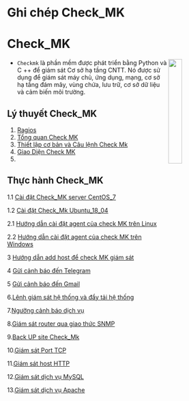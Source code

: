 # <h1>**Ghi chép Check_MK**</h1>


<h1> Check_MK </h1>

<img src= https://i.imgur.com/8UzUbok.png align=right width=25%>

- `Checkmk` là phần mềm được phát triển bằng Python và C ++ để giám sát Cơ sở hạ tầng CNTT. Nó được sử dụng để giám sát máy chủ, ứng dụng, mạng, cơ sở hạ tầng đám mây, vùng chứa, lưu trữ, cơ sở dữ liệu và cảm biến môi trường.



<h2>Lý thuyết Check_MK</h2>

1. [Ragios](./docs/Ragios.md)
2. [Tổng quan Check MK](./docs/CheckMK.md)
3. [Thiết lập cơ bản và Câu lệnh Check Mk](./docs/Thiet_lap_Check_MK_Và_Cau_lenh_OMD.md)
4. [Giao Diện Check MK](./docs/Giao_dien_check_MK.md)
5. 


<h2>Thực hành Check_MK</h2>

1.1 [Cài đặt Check_MK server CentOS_7](docs/Set_up_check_MK_C7.md)

1.2 [Cài đặt Check_Mk Ubuntu_18_04](docs/Set_UP_check_Mk_U18.md)

2.1 [Hướng dẫn cài đặt agent của check MK trên Linux](docs/Set_up_agent_checkmk_Linux.md)
 
2.2 [Hướng dẫn cài đặt agent của check MK trên Windows](docs/Set_up_agent_checkmk_Windows.md)

3 [Hướng dẫn add host để check MK giám sát](docs/add_host_CheckMk.md)

4 [Gửi cảnh báo đến Telegram](docs/Send_telegram.md)

5 [Gửi cảnh báo đến Gmail](docs/send_gmail.md)

6.[Lênh giám sát hệ thống và đẩy tải hệ thống](docs/command_monitor_system_thong_bao_day.md)

7.[Ngưỡng cảnh báo dịch vụ](docs/nguong_canh_bao_dich_vu.md)

8.[Giám sát router qua giao thức SNMP](docs/Giam_sat_Router_(mikortik)_SNMP.md)

9.[Back UP site Check_Mk](docs/Back_UP_site_check_MK.md)

10.[Giám sát Port TCP](docs/Giám_sát_Port_TCP.md)

11.[Giám sát host HTTP](docs/Giam_sat_host_HTTP.md)

12.[Giám sát dịch vụ MySQL](docs/Giám_sát_dịch_vụ_MySQL.md)

13.[Giám sát dịch vụ Apache](docs/Giám_sát_dịch_vụ_Apache.md)
